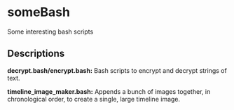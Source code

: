 # someBash
Some interesting bash scripts

## Descriptions

**decrypt.bash/encrypt.bash:** Bash scripts to encrypt and decrypt strings of text.

**timeline_image_maker.bash:** Appends a bunch of images together, in chronological order, to create a single, large timeline image.
